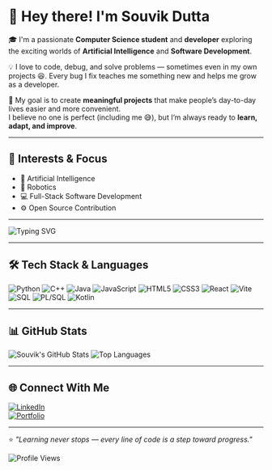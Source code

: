 # 👋 Hey there! I'm Souvik Dutta  

🎓 I'm a passionate **Computer Science student** and **developer** exploring the exciting worlds of **Artificial Intelligence** and **Software Development**.  

💡 I love to code, debug, and solve problems — sometimes even in my own projects 😆. Every bug I fix teaches me something new and helps me grow as a developer.  

🌱 My goal is to create **meaningful projects** that make people’s day-to-day lives easier and more convenient.  
I believe no one is perfect (including me 😅), but I’m always ready to **learn, adapt, and improve**.  

---

## 🧠 Interests & Focus
- 🤖 Artificial Intelligence  
- 🔧 Robotics  
- 💻 Full-Stack Software Development  
- ⚙️ Open Source Contribution  

---

<!-- Typing animation using GitHub-supported GIF -->
![Typing SVG](https://readme-typing-svg.herokuapp.com/?lines=Always+Learning+%F0%9F%92%BB;Building+Meaningful+Projects+%F0%9F%9A%80;Exploring+AI+and+Robotics+%F0%9F%9A%96&font=Fira+Code&pause=1000&color=00FF00&width=600&height=50)

---

## 🛠️ Tech Stack & Languages

![Python](https://img.shields.io/badge/-Python-3776AB?style=for-the-badge&logo=python&logoColor=white)
![C++](https://img.shields.io/badge/-C++-00599C?style=for-the-badge&logo=c%2B%2B&logoColor=white)
![Java](https://img.shields.io/badge/-Java-F7DF1E?style=for-the-badge&logo=java&logoColor=white)
![JavaScript](https://img.shields.io/badge/-JavaScript-F7DF1E?style=for-the-badge&logo=javascript&logoColor=black)
![HTML5](https://img.shields.io/badge/-HTML5-E34F26?style=for-the-badge&logo=html5&logoColor=white)
![CSS3](https://img.shields.io/badge/-CSS3-1572B6?style=for-the-badge&logo=css3&logoColor=white)
![React](https://img.shields.io/badge/-React-61DAFB?style=for-the-badge&logo=react&logoColor=black)
![Vite](https://img.shields.io/badge/-Vite-646CFF?style=for-the-badge&logo=vite&logoColor=white)
![SQL](https://img.shields.io/badge/-SQL-00758F?style=for-the-badge&logo=mysql&logoColor=white)
![PL/SQL](https://img.shields.io/badge/-PL%2FSQL-00758F?style=for-the-badge&logo=mysql&logoColor=white)
![Kotlin](https://img.shields.io/badge/-Kotlin-0095D5?style=for-the-badge&logo=kotlin&logoColor=white)

---

## 📊 GitHub Stats

![Souvik's GitHub Stats](https://github-readme-stats.vercel.app/api?username=SouvikDutta&show_icons=true&theme=radical&hide_title=true)
![Top Languages](https://github-readme-stats.vercel.app/api/top-langs/?username=SouvikDutta&layout=compact&theme=radical&hide=html,css)


---

## 🌐 Connect With Me
[![LinkedIn](https://img.shields.io/badge/LinkedIn-blue?style=for-the-badge&logo=linkedin)](www.linkedin.com/in/souvik-dutta-244304307)  
[![Portfolio](https://img.shields.io/badge/Portfolio-black?style=for-the-badge&logo=firefox)](https://s7d4007.github.io/Personal-Portfolio/)

---

⭐ *"Learning never stops — every line of code is a step toward progress."*  

![Profile Views](https://komarev.com/ghpvc/?username=s7d4007&color=blue&style=flat-square)

